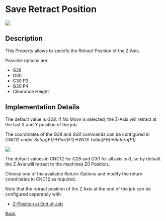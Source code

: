 # Save Retract Position

![](/images/pp052.PNG)

## Description
This Property allows to specify the Retract Position of the Z Axis. 

Possible options are:

* G28
* G30
* G30 P3
* G30 P4
* Clearance Height


## Implementation Details
The default value is *G28*. If *No Move* is selected, the Z-Axis will retract at the last X and Y position of the job.

The coordinates of the *G28* and *G30* commands can be configured in CNC12 under *Setup[F1]->Part[F1]->WCS Table[F9]->Return[F1]*

![](/images/pp014.PNG)

The default values in CNC12 for *G28* and *G30* for all axis is *0*, so by default the Z Axis will retract to the machines Z0 Position..

Choose one of the available Return-Options and modify the return coordinates in CNC12 as required.

Note that the retract position of the Z Axis at the end of the job can be configured seperately with 
* [Z-Position at End of Job](zPosition.md)

[Back](index.md)